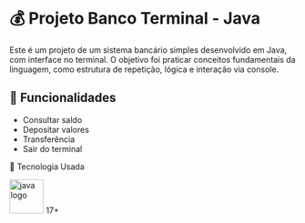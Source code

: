 # 💰 Projeto Banco Terminal - Java

Este é um projeto de um sistema bancário simples desenvolvido em Java, com interface no terminal. O objetivo foi praticar conceitos fundamentais da linguagem, como estrutura de repetição, lógica e interação via console.

## 🧩 Funcionalidades

- Consultar saldo  
- Depositar valores  
- Transferência 
- Sair do terminal

🚀 Tecnologia Usada
<div>
  <img src="https://cdn.jsdelivr.net/gh/devicons/devicon/icons/java/java-original.svg" alt="java logo" width="60" height="60"/> 17+
</div>
